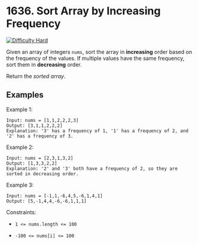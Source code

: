 

# 1636. Sort Array by Increasing Frequency

[![Difficulty Hard](https://img.shields.io/badge/Difficulty-Easy-green)]()


Given an array of integers `nums`, sort the array in **increasing** order based on the frequency of the values. If multiple values have the same frequency, sort them in **decreasing** order.

Return the _sorted array_.
 

## Examples

Example 1:


```
Input: nums = [1,1,2,2,2,3]
Output: [3,1,1,2,2,2]
Explanation: '3' has a frequency of 1, '1' has a frequency of 2, and '2' has a frequency of 3.
```

Example 2:

```
Input: nums = [2,3,1,3,2]
Output: [1,3,3,2,2]
Explanation: '2' and '3' both have a frequency of 2, so they are sorted in decreasing order.
```

Example 3:

```
Input: nums = [-1,1,-6,4,5,-6,1,4,1]
Output: [5,-1,4,4,-6,-6,1,1,1]
```


Constraints:

- `1 <= nums.length <= 100`

- `-100 <= nums[i] <= 100`

